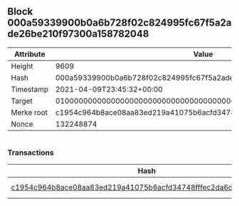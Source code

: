 ## Block 000a59339900b0a6b728f02c824995fc67f5a2ade26be210f97300a158782048

Attribute | Value
--- | ---
Height | 9609
Hash | 000a59339900b0a6b728f02c824995fc67f5a2ade26be210f97300a158782048
Timestamp | 2021-04-09T23:45:32+00:00
Target | 0100000000000000000000000000000000000000000000000000000000000000
Merke root | c1954c964b8ace08aa83ed219a41075b6acfd34748fffec2da6d405603a6f7fc
Nonce | 132248874

```

```

### Transactions

Hash | Amount
--- | ---
[c1954c964b8ace08aa83ed219a41075b6acfd34748fffec2da6d405603a6f7fc](c1954c964b8ace08aa83ed219a41075b6acfd34748fffec2da6d405603a6f7fc.md) | 10.00000000 SKEPTI 
